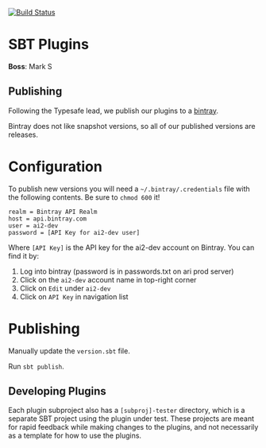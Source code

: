 [![Build Status](https://magnum.travis-ci.com/allenai/sbt-plugins.svg?token=bTo69ep8z4cnh7oxWjjY)](https://magnum.travis-ci.com/allenai/sbt-plugins)

SBT Plugins
===========

**Boss**: Mark S

## Publishing

Following the Typesafe lead, we publish our plugins to a [bintray](https://bintray.com/allenai/sbt-plugins).

Bintray does not like snapshot versions, so all of our published versions are releases.

# Configuration
To publish new versions you will need a `~/.bintray/.credentials` file with the following contents. Be sure to `chmod 600` it!

```
realm = Bintray API Realm
host = api.bintray.com
user = ai2-dev
password = [API Key for ai2-dev user]
```

Where `[API Key]` is the API key for the ai2-dev account on Bintray. You can find it by:

1. Log into bintray (password is in passwords.txt on ari prod server)
2. Click on the `ai2-dev` account name in top-right corner 
3. Click on `Edit` under `ai2-dev`
4. Click on `API Key` in navigation list

# Publishing

Manually update the `version.sbt` file.

Run `sbt publish`.

## Developing Plugins

Each plugin subproject also has a `[subproj]-tester` directory, which is a separate SBT project using the plugin under test. These projects are meant for rapid feedback while making changes to the plugins, and not necessarily as a template for how to use the plugins.
